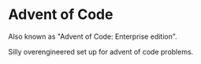 # Advent of Code

Also known as "Advent of Code: Enterprise edition".

Silly overengineered set up for advent of code problems.
